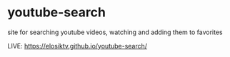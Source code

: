# youtube-search
site for searching youtube videos, watching and adding them to favorites

LIVE: https://elosiktv.github.io/youtube-search/